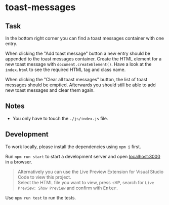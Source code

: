 # toast-messages

## Task

In the bottom right corner you can find a toast messages container with one entry.

When clicking the "Add toast message" button a new entry should be appended to the toast messages container. Create the HTML element for a new toast message with `document.createElement()`. Have a look at the `index.html` to see the required HTML tag and class name.

When clicking the "Clear all toast messages" button, the list of toast messages should be emptied. Afterwards you should still be able to add new toast messages and clear them again.

## Notes

- You only have to touch the `./js/index.js` file.

## Development

To work locally, please install the dependencies using `npm i` first.

Run `npm run start` to start a development server and open [localhost:3000](http://localhost:3000) in a browser.

> Alternatively you can use the Live Preview Extension for Visual Studio Code to view this project.  
> Select the HTML file you want to view, press <kbd>⇧</kbd><kbd>⌘</kbd><kbd>P</kbd>, search for `Live Preview: Show Preview` and confirm with <kbd>Enter</kbd>.

Use `npm run test` to run the tests.




